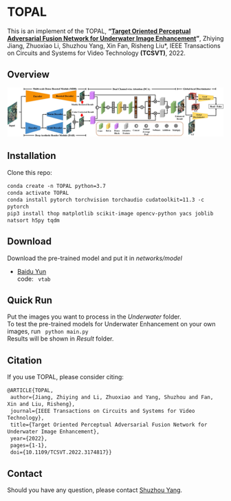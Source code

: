 # TOPAL
This is an implement of the TOPAL,
**“[Target Oriented Perceptual Adversarial Fusion Network for Underwater Image Enhancement](https://ieeexplore.ieee.org/abstract/document/9774330)”**, 
Zhiying Jiang, Zhuoxiao Li, Shuzhou Yang, Xin Fan, Risheng Liu*, IEEE Transactions on Circuits and Systems for Video Technology __(TCSVT)__, 2022.

## Overview
![avatar](Overview.PNG)

## Installation
Clone this repo:
```
conda create -n TOPAL python=3.7
conda activate TOPAL
conda install pytorch torchvision torchaudio cudatoolkit=11.3 -c pytorch
pip3 install thop matplotlib scikit-image opencv-python yacs joblib natsort h5py tqdm
```

## Download
Download the pre-trained model and put it in _networks/model_
- [Baidu Yun](https://pan.baidu.com/s/1fD51_65ppoMoK1jp0XnWGA) \
code:
​```
vtab
​```

## Quick Run
Put the images you want to process in the _Underwater_ folder. \
To test the pre-trained models for Underwater Enhancement on your own images, run
​```
python main.py
​``` \
Results will be shown in _Result_ folder.

## Citation
If you use TOPAL, please consider citing:
```
@ARTICLE{TOPAL,
 author={Jiang, Zhiying and Li, Zhuoxiao and Yang, Shuzhou and Fan, Xin and Liu, Risheng},
 journal={IEEE Transactions on Circuits and Systems for Video Technology},
 title={Target Oriented Perceptual Adversarial Fusion Network for Underwater Image Enhancement},
 year={2022},
 pages={1-1},
 doi={10.1109/TCSVT.2022.3174817}}
```

## Contact
Should you have any question, please contact [Shuzhou Yang].

[Shuzhou Yang]:yszdyx@gmail.com